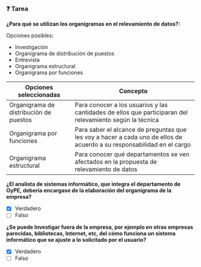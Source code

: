### ❓ Tarea

**¿Para qué se utilizan los organigramas en el relevamiento de datos?:**

Opciones posibles:
- Investigación
- Organigrama de distribución de puestos
- Entrevista
- Organigrama estructural
- Organigrama por funciones


| Opciones seleccionadas | Concepto |
| -------------- | --------------- |
| Organigrama de distribución de puestos | Para conocer a los usuarios y las cantidades de ellos que participaran del relevamiento según la técnica |
| Organigrama por funciones | Para saber el alcance de preguntas que les voy a hacer a cada uno de ellos de acuerdo a su responsabilidad en el cargo |
| Organigrama estructural | Para conocer qué departamentos se ven afectados en la propuesta de relevamiento de datos |


**¿El analista de sistemas informático, que integra el departamento de OyPE, debería encargase de la elaboración del organigrama de la empresa?**

- [x] Verdadero
- [ ] Falso 

**¿Se puede Investigar fuera de la empresa, por ejemplo en otras empresas parecidas, bibliotecas, Internet, etc, del cómo funciona un sistema informático que se ajuste a lo solicitado por el usuario?**

- [x] Verdadero 
- [ ] Falso
